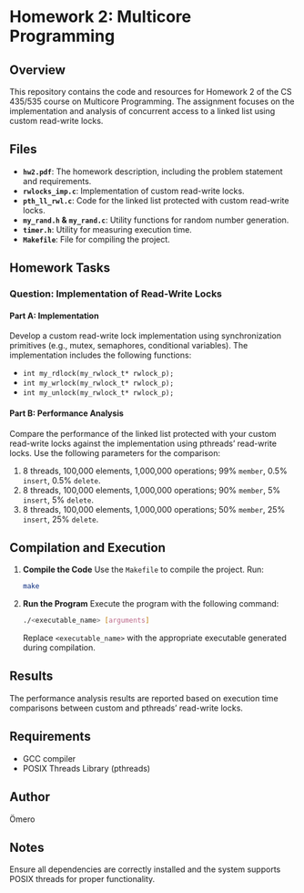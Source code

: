 # Homework 2: Multicore Programming

## Overview
This repository contains the code and resources for Homework 2 of the CS 435/535 course on Multicore Programming. The assignment focuses on the implementation and analysis of concurrent access to a linked list using custom read-write locks.

## Files

- **`hw2.pdf`**: The homework description, including the problem statement and requirements.
- **`rwlocks_imp.c`**: Implementation of custom read-write locks.
- **`pth_ll_rwl.c`**: Code for the linked list protected with custom read-write locks.
- **`my_rand.h` & `my_rand.c`**: Utility functions for random number generation.
- **`timer.h`**: Utility for measuring execution time.
- **`Makefile`**: File for compiling the project.

## Homework Tasks

### Question: Implementation of Read-Write Locks
#### Part A: Implementation
Develop a custom read-write lock implementation using synchronization primitives (e.g., mutex, semaphores, conditional variables). The implementation includes the following functions:

- `int my_rdlock(my_rwlock_t* rwlock_p);`
- `int my_wrlock(my_rwlock_t* rwlock_p);`
- `int my_unlock(my_rwlock_t* rwlock_p);`

#### Part B: Performance Analysis
Compare the performance of the linked list protected with your custom read-write locks against the implementation using pthreads’ read-write locks. Use the following parameters for the comparison:

1. 8 threads, 100,000 elements, 1,000,000 operations; 99% `member`, 0.5% `insert`, 0.5% `delete`.
2. 8 threads, 100,000 elements, 1,000,000 operations; 90% `member`, 5% `insert`, 5% `delete`.
3. 8 threads, 100,000 elements, 1,000,000 operations; 50% `member`, 25% `insert`, 25% `delete`.

## Compilation and Execution

1. **Compile the Code**
   Use the `Makefile` to compile the project. Run:
   ```bash
   make
   ```

2. **Run the Program**
   Execute the program with the following command:
   ```bash
   ./<executable_name> [arguments]
   ```
   Replace `<executable_name>` with the appropriate executable generated during compilation.

## Results
The performance analysis results are reported based on execution time comparisons between custom and pthreads’ read-write locks.

## Requirements
- GCC compiler
- POSIX Threads Library (pthreads)

## Author
Ömero

## Notes
Ensure all dependencies are correctly installed and the system supports POSIX threads for proper functionality.

